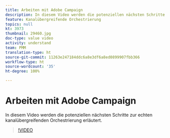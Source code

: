 ```yaml
---
title: Arbeiten mit Adobe Campaign
description: In diesem Video werden die potenziellen nächsten Schritte zur echten kanalübergreifenden Orchestrierung erläutert.
feature: Kanalübergreifende Orchestrierung
topics: null
kt: 3973
thumbnail: 29460.jpg
doc-type: value video
activity: understand
team: PMM
translation-type: ht
source-git-commit: 11263e247184ddc6a8e3df6a8ed0899907fbb366
workflow-type: ht
source-wordcount: '35'
ht-degree: 100%

---
```



# Arbeiten mit Adobe Campaign

In diesem Video werden die potenziellen nächsten Schritte zur echten kanalübergreifenden Orchestrierung erläutert.

>[!VIDEO](https://video.tv.adobe.com/v/29460?quality=12)
